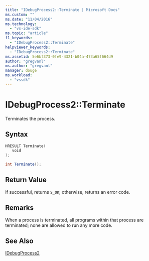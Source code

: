 ```yaml
---
title: "IDebugProcess2::Terminate | Microsoft Docs"
ms.custom: ""
ms.date: "11/04/2016"
ms.technology: 
  - "vs-ide-sdk"
ms.topic: "article"
f1_keywords: 
  - "IDebugProcess2::Terminate"
helpviewer_keywords: 
  - "IDebugProcess2::Terminate"
ms.assetid: 5e6bf373-0fe9-4321-b04a-473a65f664d9
author: "gregvanl"
ms.author: "gregvanl"
manager: douge
ms.workload: 
  - "vssdk"
---
```

# IDebugProcess2::Terminate
Terminates the process.  
  
## Syntax  
  
```cpp  
HRESULT Terminate(   
   void   
);  
```  
  
```csharp  
int Terminate();  
```  
  
## Return Value  
 If successful, returns `S_OK`; otherwise, returns an error code.  
  
## Remarks  
 When a process is terminated, all programs within that process are terminated; none are allowed to run any more code.  
  
## See Also  
 [IDebugProcess2](../../../extensibility/debugger/reference/idebugprocess2.md)